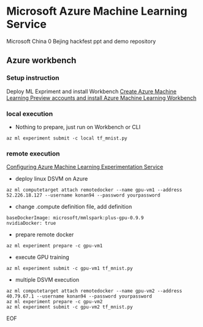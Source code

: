 # Microsoft Azure Machine Learning Service
Microsoft China 0 Bejing hackfest ppt and demo repository

## Azure workbench
### Setup instruction
Deploy ML Expriment and install Workbench
[Create Azure Machine Learning Preview accounts and install Azure Machine Learning Workbench](https://docs.microsoft.com/en-us/azure/machine-learning/preview/quickstart-installation)

### local execution
- Nothing to prepare, just run on Workbench or CLI
```
az ml experiment submit -c local tf_mnist.py
```

### remote execution
[Configuring Azure Machine Learning Experimentation Service](https://docs.microsoft.com/en-us/azure/machine-learning/preview/experimentation-service-configuration)

- deploy linux DSVM on Azure
```
az ml computetarget attach remotedocker --name gpu-vm1 --address 52.226.18.127 --username konan94 --password yourpassword
```

- change .compute definition file, add definition
```
baseDockerImage: microsoft/mmlspark:plus-gpu-0.9.9
nvidiaDocker: true
```

- prepare remote docker
```
az ml experiment prepare -c gpu-vm1
```
- execute GPU training
```
az ml experiment submit -c gpu-vm1 tf_mnist.py
```

- multiple DSVM execution
```
az ml computetarget attach remotedocker --name gpu-vm2 --address 40.79.67.1 --username konan94 --password yourpassword
az ml experiment prepare -c gpu-vm2
az ml experiment submit -c gpu-vm2 tf_mnist.py
```

EOF